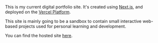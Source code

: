 This is my current digital portfolio site. It's created using [Next.js](https://nextjs.org), and deployed on the [Vercel Platform](https://vercel.com/new?utm_medium=default-template&filter=next.js&utm_source=create-next-app&utm_campaign=create-next-app-readme).

This site is mainly going to be a sandbox to contain small interactive web-based projects used for personal learning and development.

You can find the hosted site [here](https://www.ymumberson.com/).
